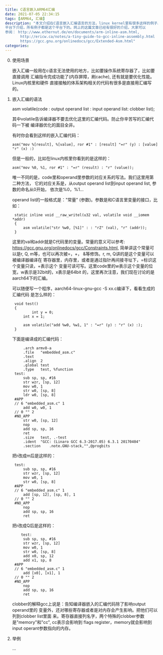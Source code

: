 ```yaml
---
title: C语言嵌入ARM64汇编
date: 2021-07-05 22:34:15
tags: [ARM64, 汇编]
description: "本文介绍在C语言嵌入汇编语言的方法，linux kernel里有很多这样的例子。这里在aarch64
平台下介绍，所有例子都是这个平台下的。网上的这篇文章已经有很好的介绍，大家可以
参阅： http://www.ethernut.de/en/documents/arm-inline-asm.html,
       http://ericw.ca/notes/a-tiny-guide-to-gcc-inline-assembly.html
       https://gcc.gnu.org/onlinedocs/gcc/Extended-Asm.html"
categories:
---
```


0. 使用场景

   嵌入汇编一般用在c语言无法使用的地方，比如要操作系统寄存器了，比如要直接调用
   汇编指令完成功能了(内存屏障，刷cache), 还有就是要优化性能。Linux内核里和硬件
   直接接触的体系架构相关的代码有很多是直接用汇编写的。
   

1. 嵌入汇编的语法

   asm volatile(code : output operand list : input operand list: clobber list);

   其中volatile告诉编译器不要去优化这里的汇编代码。防止你辛苦写的汇编代码一下被
   编译器优化的面目全非。

   有时你会看到这样的嵌入汇编代码：
   ```
   asm("mov %[result], %[value], ror #1" : [result] "=r" (y) : [value] "r" (x) :)
   ```
   但是一般的，比如在linux内核里你看到的是这样的：
   ```
   asm("mov %0, %1, ror #1" : "=r" (result) : "r" (value));
   ```
   唯一不同的是，code里和operand里参数的对应关系的写法。我们这里用第二种方法，
   它的对应关系是，从output operand list到input operand list, 参数的命名从0开始，
   依次是%0，%1...

   operand list的一般格式是："常量" (参数)。参数是和C语言里变量的接口，比如：
   ```
	static inline void __raw_writel(u32 val, volatile void __iomem *addr)
	{
		asm volatile("str %w0, [%1]" : : "rZ" (val), "r" (addr));
	}
   ```
   这里的val和addr就是C代码里的变量。常量的意义可以参考:
   https://gcc.gnu.org/onlinedocs/gcc/Constraints.html, 简单讲这个常量可以是r,
   Q, m等，也可以再次被=，+， &等修饰。r, m, Q讲的是这个变量可以被编译器编译在
   寄存器里，内存里，或者是通过指针再间接寻址下，=标识这个变量只读，+表示这个
   变量可读可写。这里code里的w表示这个变量的位宽，w表示是32bit的，x表示是64bit
   的，这里再次注意，我们现在讨论的是aarch64下的汇编。

   可以随便写一个程序，aarch64-linux-gnu-gcc -S xx.c编译下，看看生成的汇编代码
   是怎么样的：
   ```
	void test()
	{
	        int y = 0;
		int x = 1;
	
		asm volatile("add %w0, %w1, 1" : "=r" (y) : "r" (x) :);
	}
   ```
   下面是编译成的汇编代码：
   ```
		.arch armv8-a
		.file	"embedded_asm.c"
		.text
		.align	2
		.global	test
		.type	test, %function
	test:
		sub	sp, sp, #16
		str	wzr, [sp, 12]
		mov	w0, 1
		str	w0, [sp, 8]
		ldr	w0, [sp, 8]
	#APP
	// 6 "embedded_asm.c" 1
		add w0, w0, 1
	// 0 "" 2
	#NO_APP
		str	w0, [sp, 12]
		nop
		add	sp, sp, 16
		ret
		.size	test, .-test
		.ident	"GCC: (Linaro GCC 6.3-2017.05) 6.3.1 20170404"
		.section	.note.GNU-stack,"",@progbits
   ```
   把r改成m后是这样的：
   ```
	test:
		sub	sp, sp, #16
		str	wzr, [sp, 12]
		mov	w0, 1
		str	w0, [sp, 8]
	#APP
	// 6 "embedded_asm.c" 1
		add [sp, 12], [sp, 8], 1
	// 0 "" 2
	#NO_APP
		nop
		add	sp, sp, 16
		ret
   ```
   把r改成Q后是这样的：
   ```
	   test:
		sub	sp, sp, #16
		str	wzr, [sp, 12]
		mov	w0, 1
		str	w0, [sp, 8]
		add	x0, sp, 12
		add	x1, sp, 8
	#APP
	// 6 "embedded_asm.c" 1
		add [x0], [x1], 1
	// 0 "" 2
	#NO_APP
		nop
		add	sp, sp, 16
		ret
   ```
   
   clobber的解释gcc上说是：告知编译器嵌入的汇编代码除了影响output operand里的
   变量外，还对哪些寄存器或者是对内存会产生影响。把他们可以列到clobber list里面
   来。寄存器直接列名字，两个特殊的clobber参数是"memory"和"cc", cc表示会影响到
   flags register，memory就会影响到input operant参数指向的内存。

2. 举例

   ...
